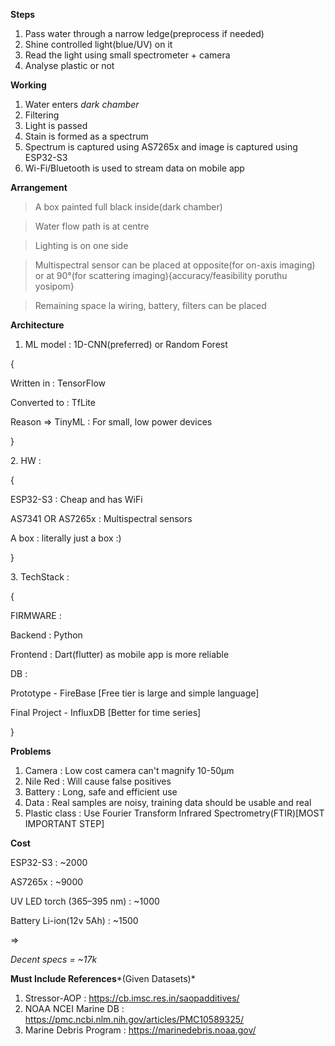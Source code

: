 **Steps**

1. Pass water through a narrow ledge(preprocess if needed)
2. Shine controlled light(blue/UV) on it
3. Read the light using small spectrometer + camera
4. Analyse plastic or not



**Working**

1. Water enters *dark chamber*
2. Filtering
3. Light is passed
4. Stain is formed as a spectrum
5. Spectrum is captured using AS7265x and image is captured using ESP32-S3
6. Wi-Fi/Bluetooth is used to stream data on mobile app



**Arrangement**

>A box painted full black inside(dark chamber)

>Water flow path is at centre

>Lighting is on one side

>Multispectral sensor can be placed at opposite(for on-axis imaging) or at 90°(for scattering imaging){accuracy/feasibility poruthu yosipom}

>Remaining space la wiring, battery, filters can be placed



**Architecture**

1. ML model : 1D-CNN(preferred) or Random Forest

{

Written in : TensorFlow

Converted to : TfLite

Reason => TinyML : For small, low power devices

}

2\. HW : 

{

ESP32-S3 : Cheap and has WiFi

AS7341 OR AS7265x : Multispectral sensors

A box : literally just a box :)

}

3\. TechStack :

{

FIRMWARE : <above>

Backend : Python

Frontend : Dart(flutter) as mobile app is more reliable

DB : 

Prototype - FireBase [Free tier is large and simple language]

Final Project - InfluxDB [Better for time series]

}



**Problems**

1. Camera : Low cost camera can't magnify 10-50µm
2. Nile Red : Will cause false positives
3. Battery : Long, safe and efficient use
4. Data : Real samples are noisy, training data should be usable and real
5. Plastic class : Use Fourier Transform Infrared Spectrometry(FTIR)\[MOST IMPORTANT STEP]



**Cost**

ESP32-S3 : ~2000

AS7265x : ~9000

UV LED torch (365–395 nm) : ~1000

Battery Li-ion(12v 5Ah) : ~1500

=>

*Decent specs = ~17k*

**Must Include References***(Given Datasets)*

1. Stressor-AOP : https://cb.imsc.res.in/saopadditives/
2. NOAA NCEI Marine DB : https://pmc.ncbi.nlm.nih.gov/articles/PMC10589325/
3. Marine Debris Program : https://marinedebris.noaa.gov/


